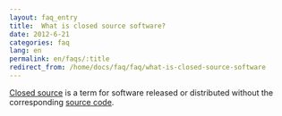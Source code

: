 ```yaml
---
layout: faq_entry
title:  What is closed source software? 
date: 2012-6-21
categories: faq
lang: en
permalink: en/faqs/:title
redirect_from: /home/docs/faq/faq/what-is-closed-source-software
---
```

[Closed source] is a term for software released or distributed without the 
corresponding [source code].


[Closed source]: http://en.wikipedia.org/wiki/Closed_source_software
[source code]: http://en.wikipedia.org/wiki/Source_code
